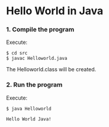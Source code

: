 # Hello World in Java

### 1. Compile the program

Execute:

```shell
$ cd src
$ javac Helloworld.java
```

The Helloworld.class will be created.

### 2. Run the program

Execute:

```shell
$ java Helloworld

Hello World Java!

```


